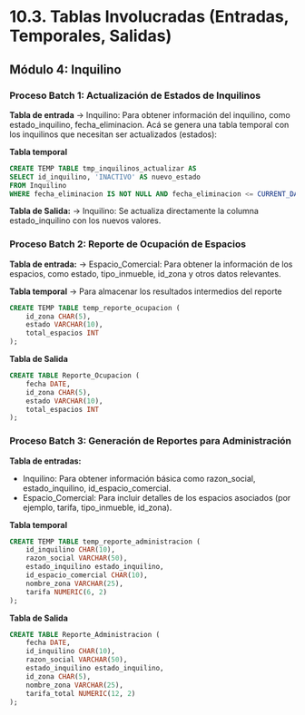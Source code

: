 # 10.3. Tablas Involucradas (Entradas, Temporales, Salidas)

## Módulo 4: Inquilino

### Proceso Batch 1: Actualización de Estados de Inquilinos
**Tabla de entrada** -> Inquilino: Para obtener información del inquilino, como estado_inquilino, fecha_eliminacion.
Acá se genera una tabla temporal con los inquilinos que necesitan ser actualizados (estados):

**Tabla temporal**
```sql
CREATE TEMP TABLE tmp_inquilinos_actualizar AS
SELECT id_inquilino, 'INACTIVO' AS nuevo_estado
FROM Inquilino
WHERE fecha_eliminacion IS NOT NULL AND fecha_eliminacion <= CURRENT_DATE;
```
**Tabla de Salida:** -> Inquilino: Se actualiza directamente la columna estado_inquilino con los nuevos valores.

### Proceso Batch 2: Reporte de Ocupación de Espacios
**Tabla de entrada:** -> Espacio_Comercial: Para obtener la información de los espacios, como estado, tipo_inmueble, id_zona y otros datos relevantes.

**Tabla temporal** -> Para almacenar los resultados intermedios del reporte
```sql
CREATE TEMP TABLE temp_reporte_ocupacion (
    id_zona CHAR(5),
    estado VARCHAR(10),
    total_espacios INT
);
```
**Tabla de Salida**
```sql
CREATE TABLE Reporte_Ocupacion (
    fecha DATE,
    id_zona CHAR(5),
    estado VARCHAR(10),
    total_espacios INT
);

```

### Proceso Batch 3: Generación de Reportes para Administración
**Tabla de entradas:**
- Inquilino: Para obtener información básica como razon_social, estado_inquilino, id_espacio_comercial.
- Espacio_Comercial: Para incluir detalles de los espacios asociados (por ejemplo, tarifa, tipo_inmueble, id_zona).

**Tabla temporal**
```sql
CREATE TEMP TABLE temp_reporte_administracion (
    id_inquilino CHAR(10),
    razon_social VARCHAR(50),
    estado_inquilino estado_inquilino,
    id_espacio_comercial CHAR(10),
    nombre_zona VARCHAR(25),
    tarifa NUMERIC(6, 2)
);
```

**Tabla de Salida**
```sql
CREATE TABLE Reporte_Administracion (
    fecha DATE,
    id_inquilino CHAR(10),
    razon_social VARCHAR(50),
    estado_inquilino estado_inquilino,
    id_zona CHAR(5),
    nombre_zona VARCHAR(25),
    tarifa_total NUMERIC(12, 2)
);
```